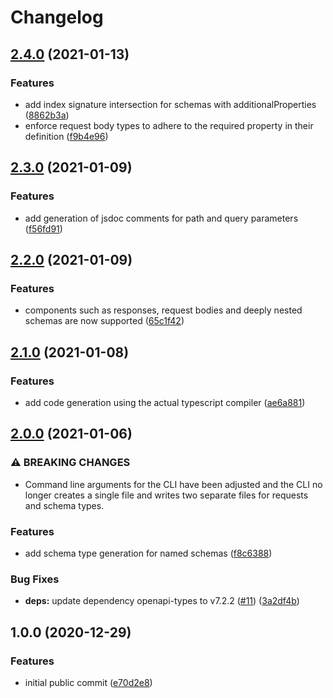 # Changelog

## [2.4.0](https://www.github.com/ChristianIvicevic/openapi-client-generator/compare/v2.3.0...v2.4.0) (2021-01-13)


### Features

* add index signature intersection for schemas with additionalProperties ([8862b3a](https://www.github.com/ChristianIvicevic/openapi-client-generator/commit/8862b3a7a9e1d5ba749368e529a28e89819160dd))
* enforce request body types to adhere to the required property in their definition ([f9b4e96](https://www.github.com/ChristianIvicevic/openapi-client-generator/commit/f9b4e969d99081af3ebf80aac027cfad2b6d0d79))

## [2.3.0](https://www.github.com/ChristianIvicevic/openapi-client-generator/compare/v2.2.0...v2.3.0) (2021-01-09)


### Features

* add generation of jsdoc comments for path and query parameters ([f56fd91](https://www.github.com/ChristianIvicevic/openapi-client-generator/commit/f56fd917679f7b6917ae529f3471b14dd7b11372))

## [2.2.0](https://www.github.com/ChristianIvicevic/openapi-client-generator/compare/v2.1.0...v2.2.0) (2021-01-09)


### Features

* components such as responses, request bodies and deeply nested schemas are now supported ([65c1f42](https://www.github.com/ChristianIvicevic/openapi-client-generator/commit/65c1f42340ccb6f355d8092e0f59c47f2f35e434))

## [2.1.0](https://www.github.com/ChristianIvicevic/openapi-client-generator/compare/v2.0.0...v2.1.0) (2021-01-08)


### Features

* add code generation using the actual typescript compiler ([ae6a881](https://www.github.com/ChristianIvicevic/openapi-client-generator/commit/ae6a881974b412b36c05433b0fc42754cd4af6b7))

## [2.0.0](https://www.github.com/ChristianIvicevic/openapi-client-generator/compare/v1.0.0...v2.0.0) (2021-01-06)


### ⚠ BREAKING CHANGES

* Command line arguments for the CLI have been adjusted and the CLI no longer creates a single file and writes two separate files for requests and schema types.

### Features

* add schema type generation for named schemas ([f8c6388](https://www.github.com/ChristianIvicevic/openapi-client-generator/commit/f8c638839b892582c570eb4785e162e6ed1b0b18))


### Bug Fixes

* **deps:** update dependency openapi-types to v7.2.2 ([#11](https://www.github.com/ChristianIvicevic/openapi-client-generator/issues/11)) ([3a2df4b](https://www.github.com/ChristianIvicevic/openapi-client-generator/commit/3a2df4bfc0be8300481f6b902ec7a17e4e0949f1))

## 1.0.0 (2020-12-29)


### Features

* initial public commit ([e70d2e8](https://www.github.com/ChristianIvicevic/openapi-client-generator/commit/e70d2e84d6fed63fa4c48a370a812560aeb2b27a))
